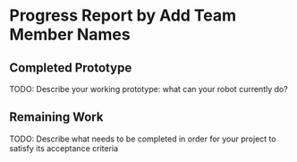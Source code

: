 # Progress Report by Add Team Member Names

## Completed Prototype

TODO: Describe your working prototype: what can your robot currently do?

## Remaining Work

TODO: Describe what needs to be completed in order for your project to satisfy its acceptance criteria
